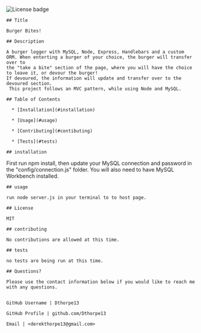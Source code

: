 ![License badge](https://img.shields.io/badge/License-MIT-brightgreen)

    ## Title

    Burger Bites!

    ## Description 

    A burger logger with MySQL, Node, Express, Handlebars and a custom ORM. When enterting a burger of your choice, the burger will transfer over to
    the "take a bite" section of the page, where you will have the choice to leave it, or devour the burger!
    If devoured, the information will update and transfer over to the devoured section.
     This project follows an MVC pattern, while using Node and MySQL.

    ## Table of Contents

      * [Installation](#installation)
    
      * [Usage](#usage)

      * [Contributing](#contibuting)

      * [Tests](#tests)

    ## installation
 
  First run npm install, then update your MySQL connection and password in the "config/connection.js" folder.
    You will also need to have MySQL Workbench installed.
    

    ## usage

    run node server.js in your terminal to to host page.

    ## License

    MIT

    ## contributing

    No contributions are allowed at this time.

    ## tests 

    no tests are being run at this time.

    ## Questions?

    Please use the contact information below if you would like to reach me with any questions.


    GitHub Username | Dthorpe13

    GitHub Profile | github.com/Dthorpe13

    Email | <derekthorpe13@gmail.com>